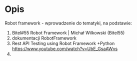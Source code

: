 # Opis
Robot framework - wprowadzenie do tematyki, na podstawie:
1) Bitel#55 Robot Framework | Michał Wilkowski (Bitel55)
2) dokumentacji RobotFramework
3) Rest API Testing using Robot Framework +Python https://www.youtube.com/watch?v=UbE_GsaAWvs
4) 
